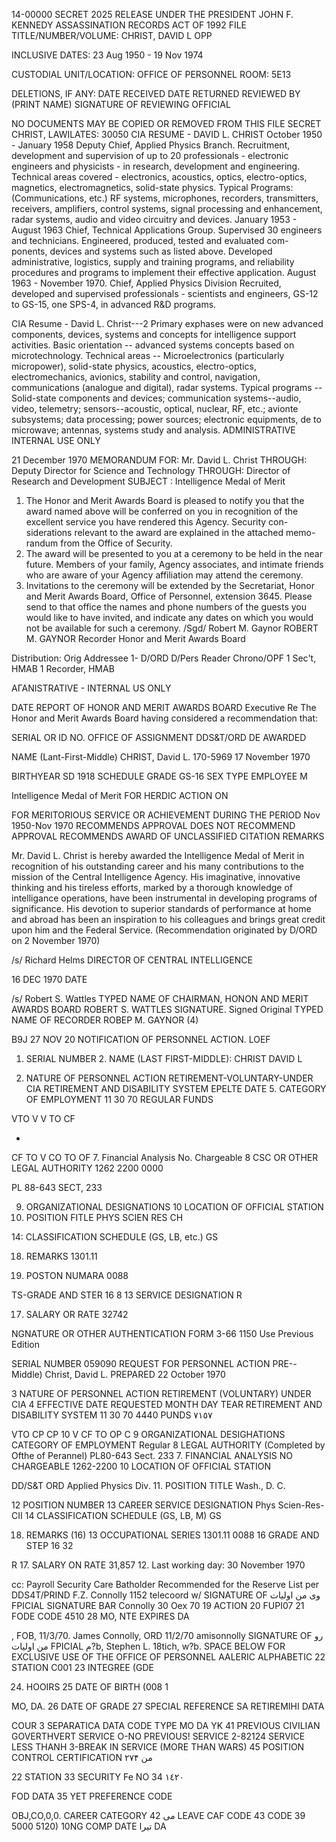 14-00000
 SECRET
2025 RELEASE UNDER THE PRESIDENT JOHN F. KENNEDY ASSASSINATION RECORDS ACT OF 1992
FILE TITLE/NUMBER/VOLUME: CHRIST, DAVID L OPP

INCLUSIVE DATES: 23 Aug 1950 - 19 Nov 1974

CUSTODIAL UNIT/LOCATION: OFFICE OF PERSONNEL
ROOM: 5E13

DELETIONS, IF ANY:
DATE
RECEIVED
DATE
RETURNED
REVIEWED BY
(PRINT NAME)
SIGNATURE OF
REVIEWING OFFICIAL

NO DOCUMENTS MAY BE COPIED OR REMOVED FROM THIS FILE
SECRET
CHRIST, LAWILATES:
30050
CIA RESUME - DAVID L. CHRIST
October 1950 - January 1958
Deputy Chief, Applied Physics Branch.
Recruitment, development and supervision of up to 20 professionals - electronic engineers and physicists - in research, development and engineering.
Technical areas covered - electronics, acoustics, optics, electro-optics, magnetics, electromagnetics, solid-state physics.
Typical Programs: (Communications, etc.) RF systems, microphones, recorders, transmitters, receivers, amplifiers, control systems, signal processing and enhancement, radar systems, audio and video circuitry and devices.
January 1953 - August 1963
Chief, Technical Applications Group.
Supervised 30 engineers and technicians.
Engineered, produced, tested and evaluated com- ponents, devices and systems such as listed above. Developed administrative, logistics, supply and training programs, and reliability procedures and programs to implement their effective application.
August 1963 - November 1970.
Chief, Applied Physics Division
Recruited, developed and supervised professionals - scientists and engineers, GS-12 to GS-15, one SPS-4, in advanced R&D programs.

CIA Resume - David L. Christ---2
Primary exphases were on new advanced components, devices, systems and concepts for intelligence support activities. Basic orientation -- advanced systems concepts based on microtechnology.
Technical areas -- Microelectronics (particularly micropower), solid-state physics, acoustics, electro-optics, electromechanics, avionics, stability and control, navigation, communications (analogue and digital), radar systems.
Typical programs -- Solid-state components and devices; communication systems--audio, video, telemetry; sensors--acoustic, optical, nuclear, RF, etc.; avionte subsystems; data processing; power sources; electronic equipments, de to microwave; antennas, systems study and analysis.
ADMINISTRATIVE INTERNAL USE ONLY

21 December 1970
MEMORANDUM FOR: Mr. David L. Christ
THROUGH: Deputy Director for Science and Technology
THROUGH: Director of Research and Development
SUBJECT : Intelligence Medal of Merit

1. The Honor and Merit Awards Board is pleased to notify you that the award named above will be conferred on you in recognition of the excellent service you have rendered this Agency. Security con- siderations relevant to the award are explained in the attached memo- randum from the Office of Security.
2. The award will be presented to you at a ceremony to be held in the near future. Members of your family, Agency associates, and intimate friends who are aware of your Agency affiliation may attend the ceremony.
3. Invitations to the ceremony will be extended by the Secretariat, Honor and Merit Awards Board, Office of Personnel, extension 3645. Please send to that office the names and phone numbers of the guests you would like to have invited, and indicate any dates on which you would not be available for such a ceremony.
/Sgd/ Robert M. Gaynor
ROBERT M. GAYNOR
Recorder
Honor and Merit Awards Board

Distribution:
Orig Addressee
1- D/ORD
D/Pers Reader Chrono/OPF
1 Sec't, HMAB
1
Recorder, HΜΑΒ

ΑΓΑNISTRATIVE - INTERNAL US ONLY

DATE
REPORT OF HONOR AND MERIT AWARDS BOARD
Executive Re
The Honor and Merit Awards Board having considered a recommendation that:

SERIAL OR ID NO.
OFFICE OF ASSIGNMENT
DDS&T/ORD
DE AWARDED

NAME (Lant-First-Middle)
CHRIST, David L.
170-5969
17 November 1970

BIRTHYEAR
SD
1918
SCHEDULE GRADE
GS-16
SEX TYPE EMPLOYEE
M

Intelligence Medal of Merit
FOR HERDIC ACTION ON

FOR MERITORIOUS SERVICE OR ACHIEVEMENT DURING THE PERIOD Nov 1950-Nov 1970
RECOMMENDS APPROVAL
DOES NOT RECOMMEND APPROVAL
RECOMMENDS AWARD OF
UNCLASSIFIED CITATION
REMARKS

Mr. David L. Christ is hereby awarded the Intelligence Medal of Merit in recognition of his outstanding career and his many contributions to the mission of the Central Intelligence Agency. His imaginative, innovative thinking and his tireless efforts, marked by a thorough knowledge of intelligance operations, have been instrumental in developing programs of significance. His devotion to superior standards of performance at home and abroad has been an inspiration to his colleagues and brings great credit upon him and the Federal Service.
(Recommendation originated by D/ORD on 2 November 1970)

/s/ Richard Helms
DIRECTOR OF CENTRAL INTELLIGENCE

16 DEC 1970
DATE

/s/ Robert S. Wattles
TYPED NAME OF CHAIRMAN, HONON AND MERIT AWARDS BOARD
ROBERT S. WATTLES
SIGNATURE. Signed Original
TYPED NAME OF RECORDER
ROBEP M. GAYNOR
(4)

B9J 27 NOV 20
NOTIFICATION OF PERSONNEL ACTION.
LOEF
1. SERIAL NUMBER 2. NAME (LAST FIRST-MIDDLE):
CHRIST DAVID L

2. NATURE OF PERSONNEL ACTION
RETIREMENT-VOLUNTARY-UNDER CIA
RETIREMENT AND DISABILITY SYSTEM
EPELTE DATE 5. CATEGORY OF EMPLOYMENT
11 30 70
REGULAR
FUNDS

VTO V
V TO CF

*
CF TO V
CO TO OF
7. Financial Analysis No. Chargeable 8 CSC OR OTHER LEGAL AUTHORITY
1262 2200 0000

PL 88-643 SECT, 233

9. ORGANIZATIONAL DESIGNATIONS
10 LOCATION OF OFFICIAL STATION
11. POSITION FITLE
PHYS SCIEN RES CH

14: CLASSIFICATION SCHEDULE (GS, LB, etc.)
GS

18. REMARKS
1301.11

12. POSTON NUMARA
0088

TS-GRADE AND STER
16 8
13 SERVICE DESIGNATION
R

17. SALARY OR RATE
32742

NGNATURE OR OTHER AUTHENTICATION
FORM
3-66
1150
Use Previous
Edition

SERIAL NUMBER
059090
REQUEST FOR PERSONNEL ACTION
PRE--Middle)
Christ, David L.
PREPARED
22 October 1970

3 NATURE OF PERSONNEL ACTION
RETIREMENT (VOLUNTARY) UNDER CIA
4 EFFECTIVE DATE REQUESTED
MONTH
DAY
TEAR
RETIREMENT AND DISABILITY SYSTEM
11 30 70
4440 PUNDS
٧١٥٧

VTO CP
CP 10 V
CF TO OP
C
9 ORGANIZATIONAL DESIGHATIONS
CATEGORY OF EMPLOYΜΕΝΤ
Regular
8 LEGAL AUTHORITY (Completed by Ofthe of
Perannel)
PL80-643
Sect. 233
7. FINANCIAL ANALYSIS NO
CHARGEABLE
1262-2200
10 LOCATION OF OFFICIAL STATION

DD/S&T
ORD
Applied Physics Div.
11. POSITION TITLE
Wash., D. C.

12 POSITION NUMBER
13 CAREER SERVICE DESIGNATION
Phys Scien-Res-CII
14 CLASSIFICATION SCHEDULE (GS, LB, M)
GS

18. REMARKS
(16)
13 OCCUPATIONAL SERIES
1301.11
0088
16 GRADE AND STEP
16 32

R
17. SALARY ON RATE
31,857
12.
Last working day: 30 November 1970

cc: Payroll
Security
Care Batholder
Recommended for the Reserve List per
DDS4T/PRIND
F.Z. Connolly
1152 telecoord w/
SIGNATURE OF وی من اولیات FPICIAL
SIGNATURE BAR
Connolly 30 Oex 70
19 ACTION 20 FUPI07 21
FODE CODE
4510
28
MO,
NTE EXPIRES
DA

, FOB,
11/3/70.
James Connolly, ORD
11/2/70
amisonnolly
SIGNATURE OF رو من اولیات FPICIAL
م?b,
Stephen L. 18tich, w?b.
SPACE BELOW FOR EXCLUSIVE USE OF THE OFFICE OF PERSONNEL
AALERIC
ALPHABETIC
22 STATION
C001
23 INTEGREE
(GDE

24. HOOIRS 25 DATE OF BIRTH
(008
1

MO,
DA.
26 DATE OF GRADE
27 SPECIAL
REFERENCE
SA
RETIREMIHI DATA

COUR
3 SEPARATICA
DATA CODE
TYPE
MO
DA
YK
41
PREVIOUS CIVILIAN GOVERTHVERT SERVICE
O-NO PREVIOUS! SERVICE
2-82124 SERVICE LESS THANH
3-BREAK IN SERVICE (MORE THAN WARS)
45 POSITION CONTROL CERTIFICATION
من ۲۷۴

22 STATION
33 SECURITY
Fe NO
34 ١٤٢٠

FOD DATA
35 YET PREFERENCE
CODE

OBJ,CO,0,0.
CAREER CATEGORY
می
42 LEAVE CAF
CODE
43
CODE
39
5000
5120) 10NG COMP DATE
تیرا
DA

